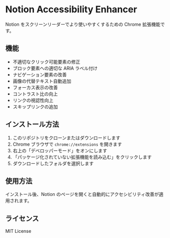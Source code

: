# Notion Accessibility Enhancer

Notion をスクリーンリーダーでより使いやすくするための Chrome 拡張機能です。

## 機能

- 不適切なクリック可能要素の修正
- ブロック要素への適切な ARIA ラベル付け
- ナビゲーション要素の改善
- 画像の代替テキスト自動追加
- フォーカス表示の改善
- コントラスト比の向上
- リンクの視認性向上
- スキップリンクの追加

## インストール方法

1. このリポジトリをクローンまたはダウンロードします
2. Chrome ブラウザで `chrome://extensions` を開きます
3. 右上の「デベロッパーモード」をオンにします
4. 「パッケージ化されていない拡張機能を読み込む」をクリックします
5. ダウンロードしたフォルダを選択します

## 使用方法

インストール後、Notion のページを開くと自動的にアクセシビリティ改善が適用されます。

## ライセンス

MIT License
